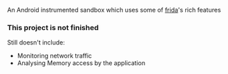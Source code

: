 An Android instrumented sandbox which uses some of [frida](https://github.com/frida/frida)'s rich features

### This project is not finished
Still doesn't include:
 - Monitoring network traffic
 - Analysing Memory access by the application 
